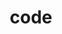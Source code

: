 ---
layout: profiles
permalink: /code/
title: code
description: <p>Some of the open-source projects I work on. See my <a href="https://github.com/nkern">GitHub page</a> for a more complete list.</p>
nav: true
nav_order: 3

profiles:
  # if you want to include more than one profile, just replicate the following block
  # and create one content file for each profile inside _pages/
  - align: right
    image: h1c_idr2_flow.png
    content: profile_heracal.md
    image_circular: false # crops the image to make it circular
    more_info: >
      <p>A software flowchart for the HERA analysis pipeline.</p>

  - align: left
    image: py21cmnet.png
    content: profile_py21cmnet.md
    image_circular: false # crops the image to make it circular
    more_info: >
      <p>Cosmological image segmentation with convolutional neural networks.</p>

  - align: right
    image: comparison_tri_plot.png
    content: profile_emupy.md
    image_circular: false # crops the image to make it circular
    more_info: >
      <p>Posterior inference of a Cosmic Dawn simulation, accelerated with emulators.</p>
---